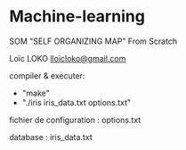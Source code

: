 # Machine-learning
SOM "SELF ORGANIZING MAP" From Scratch

Loïc LOKO
lloicloko@gmail.com

compiler & executer: 

- "make"
- "./iris iris_data.txt options.txt"

fichier de configuration :
options.txt

database : 
iris_data.txt

